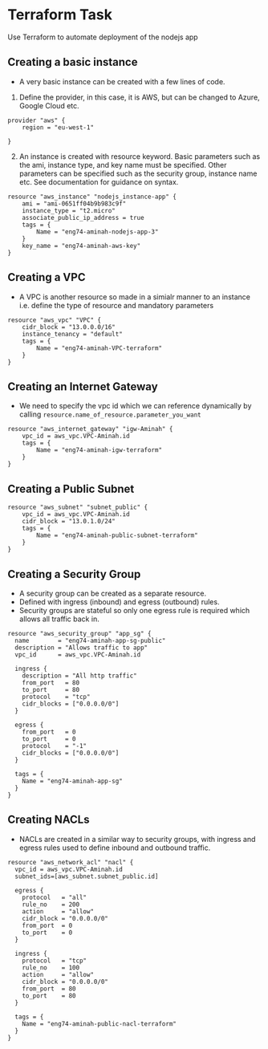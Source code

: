 # Terraform Task
Use Terraform to automate deployment of the nodejs app

## Creating a basic instance
* A very basic instance can be created with a few lines of code.
1. Define the provider, in this case, it is AWS, but can be changed to Azure, Google Cloud etc.
```hcl
provider "aws" {
    region = "eu-west-1"

}
```
2. An instance is created with resource keyword. Basic parameters such as the ami, instance type, and key name must be specified. Other parameters can be specified such as the security group, instance name etc. See documentation for guidance on syntax.
```hcl
resource "aws_instance" "nodejs_instance-app" {
    ami = "ami-0651ff04b9b983c9f"
    instance_type = "t2.micro"
    associate_public_ip_address = true
    tags = {
        Name = "eng74-aminah-nodejs-app-3"
    }
    key_name = "eng74-aminah-aws-key"
}
```

## Creating a VPC
* A VPC is another resource so made in a simialr manner to an instance i.e. define the type of resource and mandatory parameters
```hcl
resource "aws_vpc" "VPC" {
    cidr_block = "13.0.0.0/16"
    instance_tenancy = "default"
    tags = {
        Name = "eng74-aminah-VPC-terraform"
    }
}
```
## Creating an Internet Gateway
* We need to specify the vpc id which we can reference dynamically by calling `resource.name_of_resource.parameter_you_want`

```hcl
resource "aws_internet_gateway" "igw-Aminah" {
    vpc_id = aws_vpc.VPC-Aminah.id
    tags = {
        Name = "eng74-aminah-igw-terraform"
    }
}
```

## Creating a Public Subnet
```hcl
resource "aws_subnet" "subnet_public" {
    vpc_id = aws_vpc.VPC-Aminah.id
    cidr_block = "13.0.1.0/24"
    tags = {
        Name = "eng74-aminah-public-subnet-terraform"
    }
}
```
## Creating a Security Group
* A security group can be created as a separate resource.
* Defined with ingress (inbound) and egress (outbound) rules.
* Security groups are stateful so only one egress rule is required which allows all traffic back in.
```HCL
resource "aws_security_group" "app_sg" {
  name        = "eng74-aminah-app-sg-public"
  description = "Allows traffic to app"
  vpc_id      = aws_vpc.VPC-Aminah.id

  ingress {
    description = "All http traffic"
    from_port   = 80
    to_port     = 80
    protocol    = "tcp"
    cidr_blocks = ["0.0.0.0/0"]
  }

  egress {
    from_port   = 0
    to_port     = 0
    protocol    = "-1"
    cidr_blocks = ["0.0.0.0/0"]
  }

  tags = {
    Name = "eng74-aminah-app-sg"
  }
}
```
## Creating NACLs
* NACLs are created in a similar way to security groups, with ingress and egress rules used to define inbound and outbound traffic. 
```hcl
resource "aws_network_acl" "nacl" {
  vpc_id = aws_vpc.VPC-Aminah.id
  subnet_ids=[aws_subnet.subnet_public.id]

  egress {
    protocol   = "all"
    rule_no    = 200
    action     = "allow"
    cidr_block = "0.0.0.0/0"
    from_port  = 0
    to_port    = 0
  }

  ingress {
    protocol   = "tcp"
    rule_no    = 100
    action     = "allow"
    cidr_block = "0.0.0.0/0"
    from_port  = 80
    to_port    = 80
  }

  tags = {
    Name = "eng74-aminah-public-nacl-terraform"
  }
}
```
